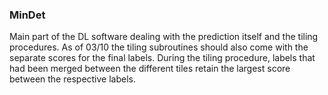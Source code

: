 ### MinDet

Main part of the DL software dealing with the prediction itself and the tiling procedures. As of 03/10 the tiling subroutines should also come with the separate scores for the final labels. During the tiling procedure, labels that had been merged between the different tiles retain the largest score between the respective labels.

